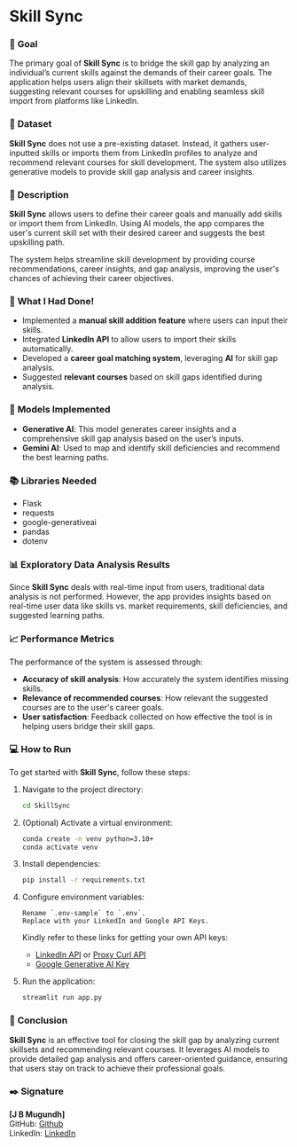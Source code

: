 # **Skill Sync**

### 🎯 **Goal**

The primary goal of **Skill Sync** is to bridge the skill gap by analyzing an individual’s current skills against the demands of their career goals. The application helps users align their skillsets with market demands, suggesting relevant courses for upskilling and enabling seamless skill import from platforms like LinkedIn.

### 🧵 **Dataset**

**Skill Sync** does not use a pre-existing dataset. Instead, it gathers user-inputted skills or imports them from LinkedIn profiles to analyze and recommend relevant courses for skill development. The system also utilizes generative models to provide skill gap analysis and career insights.

### 🧾 **Description**

**Skill Sync** allows users to define their career goals and manually add skills or import them from LinkedIn. Using AI models, the app compares the user's current skill set with their desired career and suggests the best upskilling path. 

The system helps streamline skill development by providing course recommendations, career insights, and gap analysis, improving the user's chances of achieving their career objectives.

### 🧮 **What I Had Done!**

- Implemented a **manual skill addition feature** where users can input their skills.
- Integrated **LinkedIn API** to allow users to import their skills automatically.
- Developed a **career goal matching system**, leveraging **AI** for skill gap analysis.
- Suggested **relevant courses** based on skill gaps identified during analysis.

### 🚀 **Models Implemented**

- **Generative AI**: This model generates career insights and a comprehensive skill gap analysis based on the user’s inputs.
- **Gemini AI**: Used to map and identify skill deficiencies and recommend the best learning paths.

### 📚 **Libraries Needed**

- Flask
- requests
- google-generativeai
- pandas
- dotenv

### 📊 **Exploratory Data Analysis Results**

Since **Skill Sync** deals with real-time input from users, traditional data analysis is not performed. However, the app provides insights based on real-time user data like skills vs. market requirements, skill deficiencies, and suggested learning paths.

### 📈 **Performance Metrics**

The performance of the system is assessed through:
- **Accuracy of skill analysis**: How accurately the system identifies missing skills.
- **Relevance of recommended courses**: How relevant the suggested courses are to the user's career goals.
- **User satisfaction**: Feedback collected on how effective the tool is in helping users bridge their skill gaps.

### 💻 How to Run

To get started with **Skill Sync**, follow these steps:

1. Navigate to the project directory:

    ```bash
    cd SkillSync
    ```

2. (Optional) Activate a virtual environment:

    ```bash
    conda create -n venv python=3.10+
    conda activate venv
    ```

3. Install dependencies:

    ```bash
    pip install -r requirements.txt
    ```

4. Configure environment variables:

    ```
    Rename `.env-sample` to `.env`.
    Replace with your LinkedIn and Google API Keys.
    ```

    Kindly refer to these links for getting your own API keys:  
    - [LinkedIn API](https://developer.linkedin.com/) or [Proxy Curl API](https://nubela.co/proxycurl/linkedin)
    - [Google Generative AI Key](https://ai.google.dev/tutorials/setup)

5. Run the application:

    ```bash
    streamlit run app.py
    ```

### 📢 **Conclusion**

**Skill Sync** is an effective tool for closing the skill gap by analyzing current skillsets and recommending relevant courses. It leverages AI models to provide detailed gap analysis and offers career-oriented guidance, ensuring that users stay on track to achieve their professional goals.

### ✒️ **Signature**

**[J B Mugundh]**  
GitHub: [Github](https://github.com/J-B-Mugundh)  
LinkedIn: [LinkedIn](https://www.linkedin.com/in/mugundhjb/)
